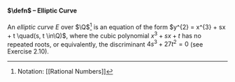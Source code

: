 #### $\defn$ – Elliptic Curve
An *elliptic curve* $E$ over $\Q$[^1] is an equation of the form $y^{2} = x^{3} + sx + t \quad(s, t \in\Q)$, where the cubic polynomial $x^{3} + sx + t$ has no repeated roots, or equivalently, the discriminant $4s^{3}+27t^{2}=0$ (see Exercise 2.10).

[^1]: Notation: [[Rational Numbers]]